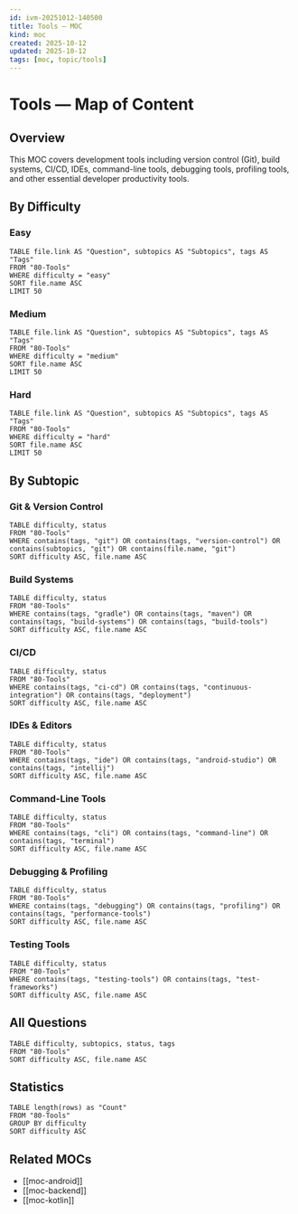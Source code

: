 ```yaml
---
id: ivm-20251012-140500
title: Tools — MOC
kind: moc
created: 2025-10-12
updated: 2025-10-12
tags: [moc, topic/tools]
---
```


# Tools — Map of Content

## Overview
This MOC covers development tools including version control (Git), build systems, CI/CD, IDEs, command-line tools, debugging tools, profiling tools, and other essential developer productivity tools.

## By Difficulty

### Easy
```dataview
TABLE file.link AS "Question", subtopics AS "Subtopics", tags AS "Tags"
FROM "80-Tools"
WHERE difficulty = "easy"
SORT file.name ASC
LIMIT 50
```

### Medium
```dataview
TABLE file.link AS "Question", subtopics AS "Subtopics", tags AS "Tags"
FROM "80-Tools"
WHERE difficulty = "medium"
SORT file.name ASC
LIMIT 50
```

### Hard
```dataview
TABLE file.link AS "Question", subtopics AS "Subtopics", tags AS "Tags"
FROM "80-Tools"
WHERE difficulty = "hard"
SORT file.name ASC
LIMIT 50
```

## By Subtopic

### Git & Version Control
```dataview
TABLE difficulty, status
FROM "80-Tools"
WHERE contains(tags, "git") OR contains(tags, "version-control") OR contains(subtopics, "git") OR contains(file.name, "git")
SORT difficulty ASC, file.name ASC
```

### Build Systems
```dataview
TABLE difficulty, status
FROM "80-Tools"
WHERE contains(tags, "gradle") OR contains(tags, "maven") OR contains(tags, "build-systems") OR contains(tags, "build-tools")
SORT difficulty ASC, file.name ASC
```

### CI/CD
```dataview
TABLE difficulty, status
FROM "80-Tools"
WHERE contains(tags, "ci-cd") OR contains(tags, "continuous-integration") OR contains(tags, "deployment")
SORT difficulty ASC, file.name ASC
```

### IDEs & Editors
```dataview
TABLE difficulty, status
FROM "80-Tools"
WHERE contains(tags, "ide") OR contains(tags, "android-studio") OR contains(tags, "intellij")
SORT difficulty ASC, file.name ASC
```

### Command-Line Tools
```dataview
TABLE difficulty, status
FROM "80-Tools"
WHERE contains(tags, "cli") OR contains(tags, "command-line") OR contains(tags, "terminal")
SORT difficulty ASC, file.name ASC
```

### Debugging & Profiling
```dataview
TABLE difficulty, status
FROM "80-Tools"
WHERE contains(tags, "debugging") OR contains(tags, "profiling") OR contains(tags, "performance-tools")
SORT difficulty ASC, file.name ASC
```

### Testing Tools
```dataview
TABLE difficulty, status
FROM "80-Tools"
WHERE contains(tags, "testing-tools") OR contains(tags, "test-frameworks")
SORT difficulty ASC, file.name ASC
```

## All Questions
```dataview
TABLE difficulty, subtopics, status, tags
FROM "80-Tools"
SORT difficulty ASC, file.name ASC
```

## Statistics
```dataview
TABLE length(rows) as "Count"
FROM "80-Tools"
GROUP BY difficulty
SORT difficulty ASC
```

## Related MOCs
- [[moc-android]]
- [[moc-backend]]
- [[moc-kotlin]]

